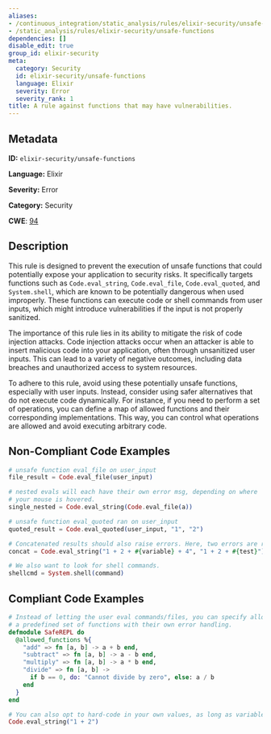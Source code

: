 ```yaml
---
aliases:
- /continuous_integration/static_analysis/rules/elixir-security/unsafe-functions
- /static_analysis/rules/elixir-security/unsafe-functions
dependencies: []
disable_edit: true
group_id: elixir-security
meta:
  category: Security
  id: elixir-security/unsafe-functions
  language: Elixir
  severity: Error
  severity_rank: 1
title: A rule against functions that may have vulnerabilities.
---
```

<!--  SOURCED FROM https://github.com/DataDog/datadog-static-analyzer-rule-docs -->


## Metadata
**ID:** `elixir-security/unsafe-functions`

**Language:** Elixir

**Severity:** Error

**Category:** Security

**CWE**: [94](https://cwe.mitre.org/data/definitions/94.html)

## Description
This rule is designed to prevent the execution of unsafe functions that could potentially expose your application to security risks. It specifically targets functions such as `Code.eval_string`, `Code.eval_file`, `Code.eval_quoted`, and `System.shell`, which are known to be potentially dangerous when used improperly. These functions can execute code or shell commands from user inputs, which might introduce vulnerabilities if the input is not properly sanitized.

The importance of this rule lies in its ability to mitigate the risk of code injection attacks. Code injection attacks occur when an attacker is able to insert malicious code into your application, often through unsanitized user inputs. This can lead to a variety of negative outcomes, including data breaches and unauthorized access to system resources.

To adhere to this rule, avoid using these potentially unsafe functions, especially with user inputs. Instead, consider using safer alternatives that do not execute code dynamically. For instance, if you need to perform a set of operations, you can define a map of allowed functions and their corresponding implementations. This way, you can control what operations are allowed and avoid executing arbitrary code.

## Non-Compliant Code Examples
```elixir
# unsafe function eval_file on user_input
file_result = Code.eval_file(user_input)

# nested evals will each have their own error msg, depending on where
# your mouse is hovered.
single_nested = Code.eval_string(Code.eval_file(a))

# unsafe function eval_quoted ran on user_input
quoted_result = Code.eval_quoted(user_input, "1", "2")

# Concatenated results should also raise errors. Here, two errors are raised because of two different variables
concat = Code.eval_string("1 + 2 + #{variable} + 4", "1 + 2 + #{test}")

# We also want to look for shell commands.
shellcmd = System.shell(command)
```

## Compliant Code Examples
```elixir
# Instead of letting the user eval commands/files, you can specify allowed functions using 
# a predefined set of functions with their own error handling.
defmodule SafeREPL do
  @allowed_functions %{
    "add" => fn [a, b] -> a + b end,
    "subtract" => fn [a, b] -> a - b end,
    "multiply" => fn [a, b] -> a * b end,
    "divide" => fn [a, b] -> 
      if b == 0, do: "Cannot divide by zero", else: a / b 
    end
  }
end

# You can also opt to hard-code in your own values, as long as variables are not passed in.
Code.eval_string("1 + 2")
```
